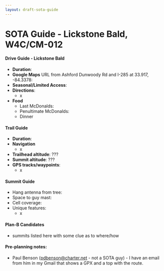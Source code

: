 ```yaml
---
layout: draft-sota-guide
---
```

# SOTA Guide - Lickstone Bald, W4C/CM-012

#### Drive Guide - Lickstone Bald

* **Duration**: 
* **Google Maps** URL from Ashford Dunwoody Rd and I-285 at 33.917, -84.3378: 
* **Seasonal/Limited Access**:
* **Directions**:
    * x
* **Food**
    * Last McDonalds: 
    * Penultimate McDonalds: 
    * Dinner

#### Trail Guide

* **Duration**:
* **Navigation**
    * x
* **Trailhead altitude**: ???
* **Summit altitude**: ???
* **GPS tracks/waypoints**:
    * x

#### Summit Guide

* Hang antenna from tree:
* Space to guy mast:
* Cell coverage:
* Unique features:
    * x

#### Plan-B Candidates

* summits listed here with some clue as to where/how

#### Pre-planning notes:

* Paul Benson (pdbenson@charter.net - not a SOTA guy) - I have an email from him in my Gmail that shows a GPX and a top with the route.
